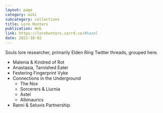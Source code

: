 ```yaml
---
layout: page
category: wiki
subcategory: collectives
title: Lore Hunters
publication: Web
link: https://lorehunters.carrd.co/#hazel
date: 2022-10-02
---
```


Souls lore researcher, primarily Elden Ring Twitter threads, grouped here.

* Malenia & Kindred of Rot
* Anastasia, Tarnished Eater
* Festering Fingerprint Vyke
* Connections in the Underground
  * The Nox
  * Sorcerers & Liurnia
  * Astel
  * Albinaurics
* Ranni & Seluvis Partnership
